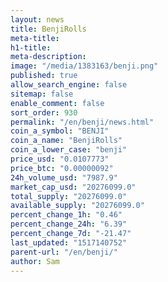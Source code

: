 ```yaml
---
layout: news
title: BenjiRolls
meta-title: 
h1-title: 
meta-description: 
image: "/media/1383163/benji.png"
published: true
allow_search_engine: false
sitemap: false
enable_comment: false
sort_order: 930
permalink: "/en/benji/news.html"
coin_a_symbol: "BENJI"
coin_a_name: "BenjiRolls"
coin_a_lower_case: "benji"
price_usd: "0.0107773"
price_btc: "0.00000092"
24h_volume_usd: "7987.9"
market_cap_usd: "20276099.0"
total_supply: "20276099.0"
available_supply: "20276099.0"
percent_change_1h: "0.46"
percent_change_24h: "6.39"
percent_change_7d: "-21.47"
last_updated: "1517140752"
parent-url: "/en/benji/"
author: Sam
---
```



